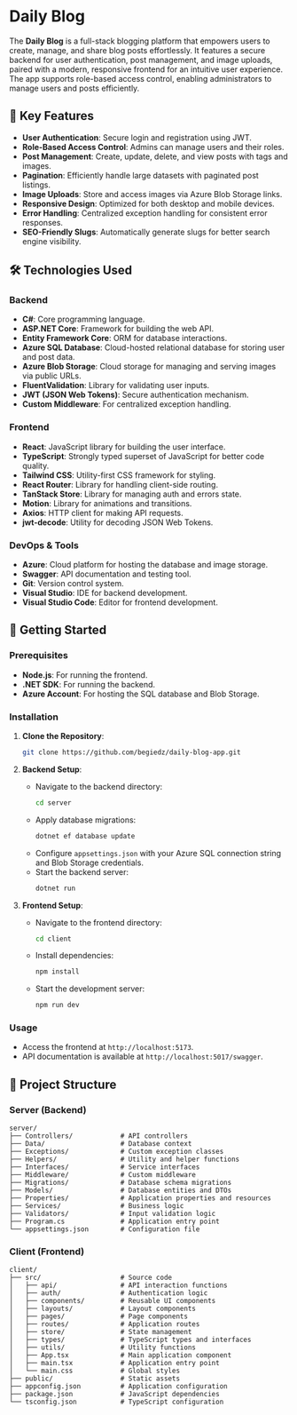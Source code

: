 # Daily Blog

The **Daily Blog** is a full-stack blogging platform that empowers users to create, manage, and share blog posts effortlessly. It features a secure backend for user authentication, post management, and image uploads, paired with a modern, responsive frontend for an intuitive user experience. The app supports role-based access control, enabling administrators to manage users and posts efficiently.

## 🎯 Key Features

- **User Authentication**: Secure login and registration using JWT.
- **Role-Based Access Control**: Admins can manage users and their roles.
- **Post Management**: Create, update, delete, and view posts with tags and images.
- **Pagination**: Efficiently handle large datasets with paginated post listings.
- **Image Uploads**: Store and access images via Azure Blob Storage links.
- **Responsive Design**: Optimized for both desktop and mobile devices.
- **Error Handling**: Centralized exception handling for consistent error responses.
- **SEO-Friendly Slugs**: Automatically generate slugs for better search engine visibility.

## 🛠️ Technologies Used

### Backend

- **C#**: Core programming language.
- **ASP.NET Core**: Framework for building the web API.
- **Entity Framework Core**: ORM for database interactions.
- **Azure SQL Database**: Cloud-hosted relational database for storing user and post data.
- **Azure Blob Storage**: Cloud storage for managing and serving images via public URLs.
- **FluentValidation**: Library for validating user inputs.
- **JWT (JSON Web Tokens)**: Secure authentication mechanism.
- **Custom Middleware**: For centralized exception handling.

### Frontend

- **React**: JavaScript library for building the user interface.
- **TypeScript**: Strongly typed superset of JavaScript for better code quality.
- **Tailwind CSS**: Utility-first CSS framework for styling.
- **React Router**: Library for handling client-side routing.
- **TanStack Store**: Library for managing auth and errors state.
- **Motion**: Library for animations and transitions.
- **Axios**: HTTP client for making API requests.
- **jwt-decode**: Utility for decoding JSON Web Tokens.

### DevOps & Tools

- **Azure**: Cloud platform for hosting the database and image storage.
- **Swagger**: API documentation and testing tool.
- **Git**: Version control system.
- **Visual Studio**: IDE for backend development.
- **Visual Studio Code**: Editor for frontend development.

## 🚀 Getting Started

### Prerequisites

- **Node.js**: For running the frontend.
- **.NET SDK**: For running the backend.
- **Azure Account**: For hosting the SQL database and Blob Storage.

### Installation

1. **Clone the Repository**:

   ```bash
   git clone https://github.com/begiedz/daily-blog-app.git
   ```

2. **Backend Setup**:

   - Navigate to the backend directory:
     ```bash
     cd server
     ```
   - Apply database migrations:
     ```bash
     dotnet ef database update
     ```
   - Configure `appsettings.json` with your Azure SQL connection string and Blob Storage credentials.
   - Start the backend server:
     ```bash
     dotnet run
     ```

3. **Frontend Setup**:
   - Navigate to the frontend directory:
     ```bash
     cd client
     ```
   - Install dependencies:
     ```bash
     npm install
     ```
   - Start the development server:
     ```bash
     npm run dev
     ```

### Usage

- Access the frontend at `http://localhost:5173`.
- API documentation is available at `http://localhost:5017/swagger`.

## 📂 Project Structure

### Server (Backend)

```
server/
├── Controllers/            # API controllers
├── Data/                   # Database context
├── Exceptions/             # Custom exception classes
├── Helpers/                # Utility and helper functions
├── Interfaces/             # Service interfaces
├── Middleware/             # Custom middleware
├── Migrations/             # Database schema migrations
├── Models/                 # Database entities and DTOs
├── Properties/             # Application properties and resources
├── Services/               # Business logic
├── Validators/             # Input validation logic
├── Program.cs              # Application entry point
└── appsettings.json        # Configuration file
```

### Client (Frontend)

```
client/
├── src/                    # Source code
│   ├── api/                # API interaction functions
│   ├── auth/               # Authentication logic
│   ├── components/         # Reusable UI components
│   ├── layouts/            # Layout components
│   ├── pages/              # Page components
│   ├── routes/             # Application routes
│   ├── store/              # State management
│   ├── types/              # TypeScript types and interfaces
│   ├── utils/              # Utility functions
│   ├── App.tsx             # Main application component
│   ├── main.tsx            # Application entry point
│   └── main.css            # Global styles
├── public/                 # Static assets
├── appconfig.json          # Application configuration
├── package.json            # JavaScript dependencies
└── tsconfig.json           # TypeScript configuration
```

